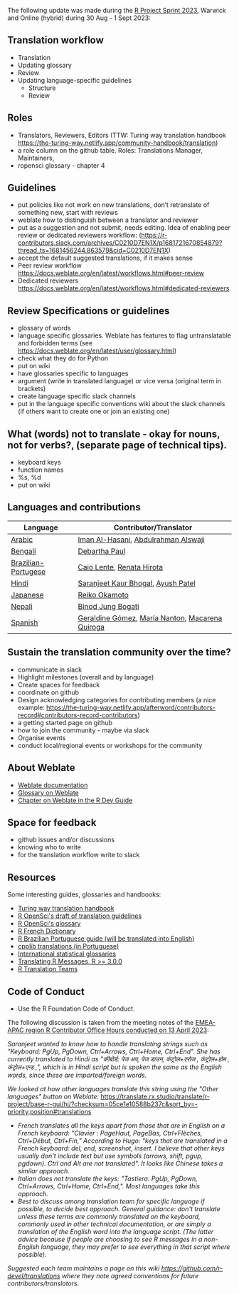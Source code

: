 The following update was made during the [R Project Sprint 2023](https://contributor.r-project.org/r-project-sprint-2023/), Warwick and Online (hybrid) during 30 Aug - 1 Sept 2023:

## Translation workflow
- Translation
- Updating glossary
- Review
- Updating language-specific guidelines
    - Structure
    - Review

## Roles 
- Translators, Reviewers, Editors (TTW: Turing way translation handbook https://the-turing-way.netlify.app/community-handbook/translation)
- a role column on the github table. Roles: Translations Manager, Maintainers, 
- ropensci glossary - chapter 4 

## Guidelines
- put policies like not work on new translations, don’t retranslate of something new, start with reviews 
- weblate how to distinguish between a translator and reviewer 
- put as a suggestion and not submit, needs editing. Idea of enabling peer review  or dedicated reviewers workflow:
(https://r-contributors.slack.com/archives/C0210D7EN1X/p1681721670854879?thread_ts=1681456244.863579&cid=C0210D7EN1X)
- accept the default suggested translations, if it makes sense
- Peer review workflow https://docs.weblate.org/en/latest/workflows.html#peer-review
- Dedicated reviewers https://docs.weblate.org/en/latest/workflows.html#dedicated-reviewers

## Review Specifications or guidelines 
- glossary of words
- language specific glossaries. Weblate has features to flag untranslatable and forbidden terms (see https://docs.weblate.org/en/latest/user/glossary.html)
- check what they do for Python
- put on wiki 
- have glossaries specific to languages
- argument (write in translated language) or vice versa (original term in brackets)
- create language specific slack channels
- put in the language specific conventions wiki about the slack channels (if others want to create one or join an existing one)

## What (words) not to translate - okay for nouns, not for verbs?, (separate page of technical tips).
- keyboard keys
- function names
- %s, %d
- put on wiki

## Languages and contributions

|Language | Contributor/Translator |
| -- | -- |
|[Arabic](https://github.com/r-devel/translations/wiki/Arabic-specific-translations)| [Iman Al-Hasani](https://github.com/imanalhasani), [Abdulrahman Alswaji](https://github.com/alswajiab) |
|[Bengali](https://github.com/r-devel/translations/wiki/Conventions-for-Bengali-translations)| [Debartha Paul](https://github.com/itsdebartha) |
|[Brazilian-Portugese](https://github.com/r-devel/translations/wiki/Brazilian%E2%80%90Portugese-specific-translations)| [Caio Lente](https://github.com/clente), [Renata Hirota](https://github.com/rmhirota)|
|[Hindi](https://github.com/r-devel/translations/wiki/Hindi-specific-translations)| [Saranjeet Kaur Bhogal](https://github.com/SaranjeetKaur), [Ayush Patel](https://github.com/AyushBipinPatel)  |
|[Japanese](https://github.com/r-devel/translations/wiki/Japanese-specific-translations)| [Reiko Okamoto](https://github.com/reikookamoto) |
|[Nepali](https://github.com/r-devel/translations/wiki/Nepali-specific-translations)| [Binod Jung Bogati](https://github.com/bjungbogati) |
|[Spanish](https://github.com/r-devel/translations/wiki/Conventions-for-Spanish-translation)| [Geraldine Gómez](https://github.com/GeraldineGomez), [María Nanton](https://github.com/mcnanton), [Macarena Quiroga](https://github.com/msquiroga89)| 

## Sustain the translation community over the time?
- communicate in slack
- Highlight milestones (overall and by language)
- Create spaces for feedback
- coordinate on github
- Design acknowledging categories for contributing members (a nice example: https://the-turing-way.netlify.app/afterword/contributors-record#contributors-record-contributors)
- a getting started page on github
- how to join the community  - maybe via slack
- Organise events
- conduct local/regional events or workshops for the community

## About Weblate

- [Weblate documentation](https://docs.weblate.org/en/latest/)
- [Glossary on Weblate](https://translate.rx.studio/projects/r-project/glossary/)   
- [Chapter on Weblate in the R Dev Guide](https://github.com/r-devel/rdevguide/pull/142)

## Space for feedback
- github issues and/or discussions
- knowing who to write
- for the translation workflow write to slack

## Resources

Some interesting guides, glossaries and handbooks:
- [Turing way translation handbook](https://the-turing-way.netlify.app/community-handbook/translation)
- [R OpenSci's draft of translation guidelines](https://translationguide.ropensci.org/)
- [R OpenSci's glossary](https://github.com/ropensci-review-tools/glossary/blob/master/glossary.csv)
- [R French Dictionary](https://github.com/phgrosjean/rfrench/blob/main/RFrenchDictionary.txt)
- [R Brazilian Portuguese guide (will be translated into English)](https://github.com/clente/pt-br)
- [cpplib translations (in Portuguese)](https://translationproject.org/latest/cpplib/pt_BR.po)
- [International statistical glossaries](https://www.cso.ie/en/methods/quality/statisticalglossary/)
- [Translating R Messages, R >= 3.0.0](https://developer.r-project.org/Translations30.html)
- [R Translation Teams](https://developer.r-project.org/TranslationTeams.html)

## Code of Conduct
- Use the R Foundation Code of Conduct.

The following discussion is taken from the meeting notes of the [EMEA-APAC region R Contributor Office Hours conducted on 13 April 2023](https://github.com/r-devel/rcontribution/blob/main/office_hours/2023-04-13_EMEA-APAC.md):

_Saranjeet wanted to know how to handle translating strings such as "Keyboard: PgUp, PgDown, Ctrl+Arrows, Ctrl+Home, Ctrl+End". She has currently translated to Hindi as "कीबोर्ड: पेज अप, पेज डाउन, कंट्रोल+एरोज , कंट्रोल+होम , कंट्रोल+एन्ड ,", which is in Hindi script but is spoken the same as the English words, since these are imported/foreign words._

_We looked at how other languages translate this string using the "Other languages" button on Weblate:_
https://translate.rx.studio/translate/r-project/base-r-gui/hi/?checksum=05ce1e10588b237c&sort_by=-priority,position#translations
* _French translates all the keys apart from those that are in English on a French keyboard: "Clavier : PageHaut, PageBas, Ctrl+Flèches, Ctrl+Début, Ctrl+Fin," According to Hugo: "keys that are translated in a French keyboard: del, end, screenshot, insert. I believe that other keys usually don't include text but use symbols (arrows, shift, pgup, pgdown). Ctrl and Alt are not translated". It looks like Chinese takes a similar approach._
* _Italian does not translate the keys: "Tastiera: PgUp, PgDown, Ctrl+Arrows, Ctrl+Home, Ctrl+End,". Most languages take this approach._
* _Best to discuss among translation team for specific language if possible, to decide best approach. General guidance: don't translate unless these terms are commonly translated on the keyboard, commonly used in other technical documentation, or are simply a translation of the English word into the language script. (The latter advice because if people are choosing to see R messages in a non-English language, they may prefer to see everything in that script where possible)._

_Suggested each team maintains a page on this wiki https://github.com/r-devel/translations where they note agreed conventions for future contributors/translators._